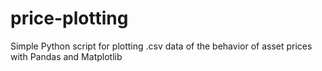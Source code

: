 # price-plotting
Simple Python script for plotting .csv data of the behavior of asset prices with Pandas and Matplotlib

